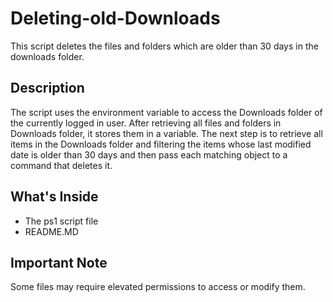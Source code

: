 # Deleting-old-Downloads
This script deletes the files and folders which are older than 30 days in the downloads folder. 

## Description
The script uses the environment variable to access the Downloads folder of the currently logged in user. After retrieving all files and folders in Downloads folder, it stores them in a variable. The next step is to retrieve all items in the Downloads folder and filtering the items whose last modified date is older than 30 days and then pass each matching object to a command that deletes it.

## What's Inside
- The ps1 script file
- README.MD

## Important Note
Some files may require elevated permissions to access or modify them.
